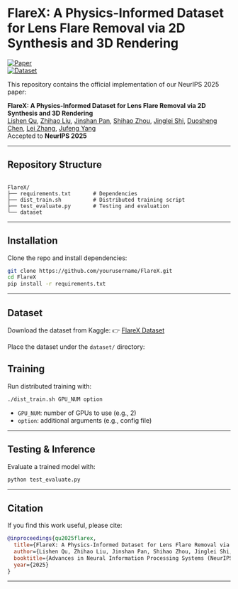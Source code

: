 # FlareX: A Physics-Informed Dataset for Lens Flare Removal via 2D Synthesis and 3D Rendering

[![Paper](https://img.shields.io/badge/Paper-NeurIPS%202025-blue)](https://arxiv.org/abs/xxxx.xxxxx)  
[![Dataset](https://img.shields.io/badge/Dataset-Kaggle-green)](https://www.kaggle.com/datasets/lishenqu/flarex)


This repository contains the official implementation of our NeurIPS 2025 paper:  
<p>
<div><strong>FlareX: A Physics-Informed Dataset for Lens Flare Removal via 2D Synthesis and 3D Rendering</strong></div>
<div><a href="https://qulishen.github.io/">Lishen Qu</a>, 
   	<a href="https://qulishen.github.io/">Zhihao Liu</a>,
    <a href="https://jspan.github.io/">Jinshan Pan</a>, 
    <a href="https://joshyzhou.github.io/">Shihao Zhou</a>,
    <a href="https://jingleishi.github.io/">Jinglei Shi</a>,
    <a href="https://github.com/Calvin11311">Duosheng Chen</a>,
    <a href="https://www4.comp.polyu.edu.hk/~cslzhang/">Lei Zhang</a>,
    <a href="https://cv.nankai.edu.cn/">Jufeng Yang</a>
    </div>
<div>Accepted to <strong>NeurIPS 2025</strong></div>

---

## Repository Structure

```

FlareX/
├── requirements.txt       # Dependencies
├── dist_train.sh          # Distributed training script
├── test_evaluate.py       # Testing and evaluation
└── dataset

````

---

## Installation

Clone the repo and install dependencies:

```bash
git clone https://github.com/yourusername/FlareX.git
cd FlareX
pip install -r requirements.txt
````

---

## Dataset

Download the dataset from Kaggle:
👉 [FlareX Dataset](https://www.kaggle.com/datasets/lishenqu/flarex)

Place the dataset under the `dataset/` directory:


## Training

Run distributed training with:

```bash
./dist_train.sh GPU_NUM option
```

* `GPU_NUM`: number of GPUs to use (e.g., 2)
* `option`: additional arguments (e.g., config file)

---

## Testing & Inference

Evaluate a trained model with:

```bash
python test_evaluate.py
```

---

## Citation

If you find this work useful, please cite:

```bibtex
@inproceedings{qu2025flarex,
  title={FlareX: A Physics-Informed Dataset for Lens Flare Removal via 2D Synthesis and 3D Rendering},
  author={Lishen Qu, Zhihao Liu, Jinshan Pan, Shihao Zhou, Jinglei Shi, Duosheng Chen, Jufeng Yang},
  booktitle={Advances in Neural Information Processing Systems (NeurIPS)},
  year={2025}
}
```
---
